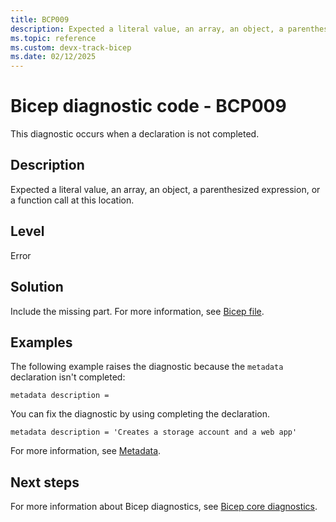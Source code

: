 ```yaml
---
title: BCP009
description: Expected a literal value, an array, an object, a parenthesized expression, or a function call at this location.
ms.topic: reference
ms.custom: devx-track-bicep
ms.date: 02/12/2025
---
```


# Bicep diagnostic code - BCP009

This diagnostic occurs when a declaration is not completed.

## Description

Expected a literal value, an array, an object, a parenthesized expression, or a function call at this location.

## Level

Error

## Solution

Include the missing part.  For more information, see [Bicep file](../file.md).

## Examples

The following example raises the diagnostic because the `metadata` declaration isn't completed:

```bicep
metadata description = 
```

You can fix the diagnostic by using completing the declaration.

```bicep
metadata description = 'Creates a storage account and a web app'
```

For more information, see [Metadata](../file.md#metadata).

## Next steps

For more information about Bicep diagnostics, see [Bicep core diagnostics](../bicep-core-diagnostics.md).

